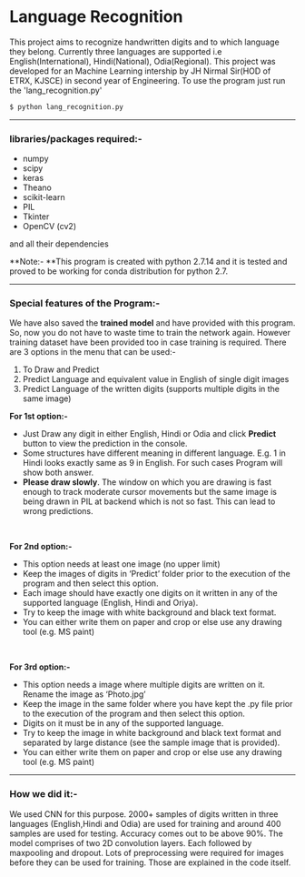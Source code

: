 # Language Recognition
This project aims to recognize handwritten digits and to which language they belong. Currently three languages are supported i.e English(International), Hindi(National), Odia(Regional). 
This project was developed for an Machine Learning intership by JH Nirmal Sir(HOD of ETRX, KJSCE) in second year of Engineering.
To use the program just run the 'lang_recognition.py'
```bash
$ python lang_recognition.py
```

------------


### libraries/packages required:-
- numpy
- scipy
- keras
- Theano
- scikit-learn
- PIL
- Tkinter
- OpenCV (cv2) 

and all their dependencies

**Note:- **This program is created with python 2.7.14 and it is tested and proved to be working for conda distribution for python 2.7.

------------

### Special features of the Program:-
We have also saved the **trained model** and have provided with this program. So, now you do not have to waste time to train the network again. However training dataset have been provided too in case training is required.
There are 3 options in the menu that can be used:-
1.  To Draw and Predict
2.  Predict Language and equivalent value in English of single digit images
3. Predict Language of the written digits (supports multiple digits in the same image)

**For 1st option:-**
- Just Draw any digit in either English, Hindi or Odia and click **Predict**  button to view the prediction in the console. 
- Some structures have different meaning in different language. E.g. 1 in Hindi looks exactly same as 9 in English. For such cases Program will show both answer.
- **Please draw slowly**. The window on which you are drawing is fast enough to track moderate cursor movements but the same image is being
drawn in PIL at backend which is not so fast. This can lead to wrong predictions.
<br>

**For 2nd option:-**
- This option needs at least one image (no upper limit)
- Keep the images of digits in ‘Predict’ folder prior to the execution of the program and then select this
option.
- Each image should have exactly one digits on it written in any of the supported language (English, Hindi and Oriya).
- Try to keep the image with white background and black text format.
- You can either write them on paper and crop or else use any drawing tool (e.g. MS paint)
<br>

**For 3rd option:-**
- This option needs a image where multiple digits are written on it. Rename the image as ‘Photo.jpg’
- Keep the image in the same folder where you have kept the .py file prior to the execution of the program and then select this option. 
- Digits on it must be in any of the supported language.
- Try to keep the image in white background and black text format and separated by large distance (see the sample image that is provided).
- You can either write them on paper and crop or else use any drawing tool (e.g. MS paint)

------------

### How we did it:-
We used CNN for this purpose. 2000+ samples of digits written in three languages (English,Hindi and Odia) are used for training and around 400 samples are used for testing. Accuracy comes out to be above 90%. The model comprises of two 2D convolution layers.  Each followed by maxpooling and dropout.
Lots of preprocessing were required for images before they can be used for training. Those are explained in the code itself.
